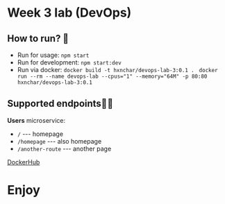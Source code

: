 # Week 3 lab (DevOps)
## How to run? 🤨
- Run for usage:  `npm start`
- Run for development:  `npm start:dev`
- Run via docker: `docker build -t hxnchar/devops-lab-3:0.1 . `
`docker run --rm --name devops-lab --cpus="1" --memory="64M" -p 80:80 hxnchar/devops-lab-3:0.1`

## Supported endpoints🧑‍💻
**Users** microservice:
- `/` --- homepage
- `/homepage` --- also homepage
- `/another-route` --- another page

[DockerHub](https://hub.docker.com/repository/docker/hxnchar/devops-lab-3)

# Enjoy
